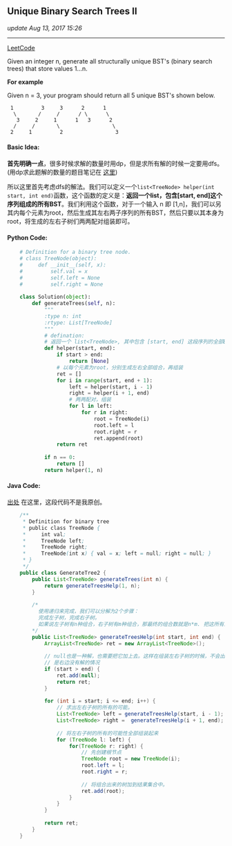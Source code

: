 ## Unique Binary Search Trees II
_update Aug 13, 2017  15:26_

---
[LeetCode](https://leetcode.com/problems/unique-binary-search-trees-ii/description/)

Given an integer n, generate all structurally unique BST's (binary search trees) that store values 1...n.

**For example**

Given n = 3, your program should return all 5 unique BST's shown below.

     1         3     3      2      1
      \       /     /      / \      \
       3     2     1      1   3      2
      /     /       \                 \
     2     1         2                 3
     
#### Basic Idea:
**首先明确一点**，很多时候求解的数量时用dp，但是求所有解的时候一定要用dfs。(用dp求此题解的数量的题目笔记在 [这里](https://will-gxz.gitbooks.io/xiaozheng_algo/content/dynamic-programming/unique-binary-search-trees.html))

所以这里首先考虑dfs的解法。我们可以定义一个`list<TreeNode> helper(int start, int end)`函数，这个函数的定义是：**返回一个list，包含[start, end]这个序列组成的所有BST**。我们利用这个函数，对于一个输入 n 即 [1,n]，我们可以另其内每个元素为root，然后生成其左右两子序列的所有BST，然后只要以其本身为root，将生成的左右子树们两两配对组装即可。

#### Python Code:
```python
    # Definition for a binary tree node.
    # class TreeNode(object):
    #     def __init__(self, x):
    #         self.val = x
    #         self.left = None
    #         self.right = None
    
    class Solution(object):
        def generateTrees(self, n):
            """
            :type n: int
            :rtype: List[TreeNode]
            """
            # defination:
            # 返回一个 list<TreeNode>, 其中包含 [start, end] 这段序列的全部BST的root
            def helper(start, end):
                if start > end:
                    return [None]
                # 以每个元素为root，分别生成左右全部组合，再组装
                ret = []
                for i in range(start, end + 1):
                    left = helper(start, i - 1)
                    right = helper(i + 1, end)
                    # 两两配对，组装
                    for l in left:
                        for r in right:
                            root = TreeNode(i)
                            root.left = l
                            root.right = r
                            ret.append(root)
                return ret
            
            if n == 0:
                return []
            return helper(1, n)
```

#### Java Code:
[出处](https://github.com/yuzhangcmu/LeetCode/blob/master/tree/GenerateTree2.java) 在这里，这段代码不是我原创。
```java
    /**
     * Definition for binary tree
     * public class TreeNode {
     *     int val;
     *     TreeNode left;
     *     TreeNode right;
     *     TreeNode(int x) { val = x; left = null; right = null; }
     * }
     */
    public class GenerateTree2 {
        public List<TreeNode> generateTrees(int n) {
            return generateTreesHelp(1, n);
        }
        
        /*
          使用递归来完成，我们可以分解为2个步骤：
          完成左子树，完成右子树。
          如果说左子树有n种组合，右子树有m种组合，那最终的组合数就是n*m. 把这所有的组合组装起来即可
        */    
        public List<TreeNode> generateTreesHelp(int start, int end) {
            ArrayList<TreeNode> ret = new ArrayList<TreeNode>();
    
            // null也是一种解，也需要把它加上去。这样在组装左右子树的时候，不会出现左边没有解的情况，或
            // 是右边没有解的情况
            if (start > end) {
                ret.add(null);
                return ret;
            }
    
            for (int i = start; i <= end; i++) {
                // 求出左右子树的所有的可能。
                List<TreeNode> left = generateTreesHelp(start, i - 1);
                List<TreeNode> right =  generateTreesHelp(i + 1, end);
    
                // 将左右子树的所有的可能性全部组装起来
                for (TreeNode l: left) {
                    for(TreeNode r: right) {
                        // 先创建根节点 
                        TreeNode root = new TreeNode(i);
                        root.left = l;
                        root.right = r;
    
                        // 将组合出来的树加到结果集合中。
                        ret.add(root);
                    }
                }
            }
    
            return ret;
        }
    }
```